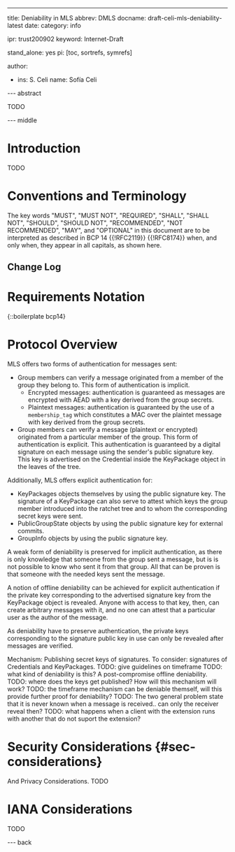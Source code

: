 ---
title: Deniability in MLS
abbrev: DMLS
docname: draft-celi-mls-deniability-latest
date:
category: info

ipr: trust200902
keyword: Internet-Draft

stand_alone: yes
pi: [toc, sortrefs, symrefs]

author:
 -  ins: S. Celi
    name: Sofía Celi

--- abstract

TODO

--- middle

# Introduction

TODO

# Conventions and Terminology

The key words "MUST", "MUST NOT", "REQUIRED", "SHALL", "SHALL NOT",
"SHOULD", "SHOULD NOT", "RECOMMENDED", "NOT RECOMMENDED", "MAY", and
"OPTIONAL" in this document are to be interpreted as described in BCP
14 {{!RFC2119}} {{!RFC8174}} when, and only when, they appear in all
capitals, as shown here.

## Change Log

# Requirements Notation

{::boilerplate bcp14}

# Protocol Overview

MLS offers two forms of authentication for messages sent:

* Group members can verify a message originated from a member of the group
  they belong to. This form of authentication is implicit.
  * Encrypted messages: authentication is guaranteed as messages are
    encrypted with AEAD with a key derived from the group secrets.
  * Plaintext messages: authentication is guaranteed by the use of
    a `membership_tag` which constitutes a MAC over the plaintet message
    with key derived from the group secrets.
* Group members can verify a message (plaintext or encrypted) originated
  from a particular member of the group. This form of authentication is
  explicit. This authentication is guaranteed by a digital signature on
  each message using the sender's public signature key. This key
  is advertised on the Credential inside the KeyPackage object in the
  leaves of the tree.

Additionally, MLS offers explicit authentication for:

* KeyPackages objects themselves by using the public signature key.
  The signature of a KeyPackage can also serve to attest which keys
  the group member introduced into the ratchet tree and to whom the
  corresponding secret keys were sent.
* PublicGroupState objects by using the public signature key for
  external commits.
* GroupInfo objects by using the public signature key.

A weak form of deniability is preserved for implicit authentication, as
there is only knowledge that someone from the group sent a message, but
is is not possible to know who sent it from that group. All that can
be proven is that someone with the needed keys sent the message.

A notion of offline deniability can be achieved for explicit
authentication if the private key corresponding to the advertised
signature key from the KeyPackage object is revealed. Anyone with
access to that key, then, can create arbitrary messages with it,
and no one can attest that a particular user as the author of the
message.

As deniability have to preserve authentication, the private keys
corresponding to the signature public key in use can only be
revealed after messages are verified.

Mechanism: Publishing secret keys of signatures.
To consider: signatures of Credentials and KeyPackages.
TODO: give guidelines on timeframe
TODO: what kind of deniability is this? A post-compromise offline deniability.
TODO: where does the keys get published? How will this mechanism will work?
TODO: the timeframe mechanism can be deniable themself, will this provide
      further proof for deniability?
TODO: The two general problem state that it is never known when a message
      is received.. can only the receiver reveal then?
TODO: what happens when a client with the extension runs with another that
      do not suport the extension?

# Security Considerations {#sec-considerations}

And Privacy Considerations.
TODO

# IANA Considerations

TODO

--- back
